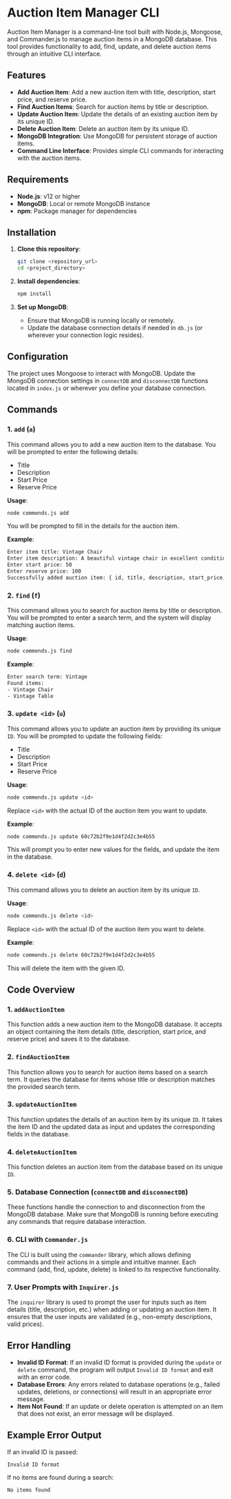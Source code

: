# Auction Item Manager CLI

Auction Item Manager is a command-line tool built with Node.js, Mongoose, and Commander.js to manage auction items in a MongoDB database. This tool provides functionality to add, find, update, and delete auction items through an intuitive CLI interface.

## Features

- **Add Auction Item**: Add a new auction item with title, description, start price, and reserve price.
- **Find Auction Items**: Search for auction items by title or description.
- **Update Auction Item**: Update the details of an existing auction item by its unique ID.
- **Delete Auction Item**: Delete an auction item by its unique ID.
- **MongoDB Integration**: Use MongoDB for persistent storage of auction items.
- **Command Line Interface**: Provides simple CLI commands for interacting with the auction items.

## Requirements

- **Node.js**: v12 or higher
- **MongoDB**: Local or remote MongoDB instance
- **npm**: Package manager for dependencies

## Installation

1. **Clone this repository**:
   ```bash
   git clone <repository_url>
   cd <project_directory>
   ```

2. **Install dependencies**:
   ```bash
   npm install
   ```

3. **Set up MongoDB**:
   - Ensure that MongoDB is running locally or remotely.
   - Update the database connection details if needed in `db.js` (or wherever your connection logic resides).

## Configuration

The project uses Mongoose to interact with MongoDB. Update the MongoDB connection settings in `connectDB` and `disconnectDB` functions located in `index.js` or wherever you define your database connection.

## Commands

### 1. `add` (`a`)

This command allows you to add a new auction item to the database. You will be prompted to enter the following details:

- Title
- Description
- Start Price
- Reserve Price

**Usage**:
```bash
node commends.js add
```

You will be prompted to fill in the details for the auction item.

**Example**:

```bash
Enter item title: Vintage Chair
Enter item description: A beautiful vintage chair in excellent condition.
Enter start price: 50
Enter reserve price: 100
Successfully added auction item: { id, title, description, start_price, reserve_price }
```

### 2. `find` (`f`)

This command allows you to search for auction items by title or description. You will be prompted to enter a search term, and the system will display matching auction items.

**Usage**:
```bash
node commends.js find
```

**Example**:

```bash
Enter search term: Vintage
Found items:
- Vintage Chair
- Vintage Table
```

### 3. `update <id>` (`u`)

This command allows you to update an auction item by providing its unique `ID`. You will be prompted to update the following fields:

- Title
- Description
- Start Price
- Reserve Price

**Usage**:
```bash
node commends.js update <id>
```

Replace `<id>` with the actual ID of the auction item you want to update.

**Example**:

```bash
node commends.js update 60c72b2f9e1d4f2d2c3e4b55
```

This will prompt you to enter new values for the fields, and update the item in the database.

### 4. `delete <id>` (`d`)

This command allows you to delete an auction item by its unique `ID`.

**Usage**:
```bash
node commends.js delete <id>
```

Replace `<id>` with the actual ID of the auction item you want to delete.

**Example**:

```bash
node commends.js delete 60c72b2f9e1d4f2d2c3e4b55
```

This will delete the item with the given ID.

## Code Overview

### 1. **`addAuctionItem`**

This function adds a new auction item to the MongoDB database. It accepts an object containing the item details (title, description, start price, and reserve price) and saves it to the database.

### 2. **`findAuctionItem`**

This function allows you to search for auction items based on a search term. It queries the database for items whose title or description matches the provided search term.

### 3. **`updateAuctionItem`**

This function updates the details of an auction item by its unique `ID`. It takes the item ID and the updated data as input and updates the corresponding fields in the database.

### 4. **`deleteAuctionItem`**

This function deletes an auction item from the database based on its unique `ID`.

### 5. **Database Connection (`connectDB` and `disconnectDB`)**

These functions handle the connection to and disconnection from the MongoDB database. Make sure that MongoDB is running before executing any commands that require database interaction.

### 6. **CLI with `Commander.js`**

The CLI is built using the `commander` library, which allows defining commands and their actions in a simple and intuitive manner. Each command (add, find, update, delete) is linked to its respective functionality.

### 7. **User Prompts with `Inquirer.js`**

The `inquirer` library is used to prompt the user for inputs such as item details (title, description, etc.) when adding or updating an auction item. It ensures that the user inputs are validated (e.g., non-empty descriptions, valid prices).

## Error Handling

- **Invalid ID Format**: If an invalid ID format is provided during the `update` or `delete` command, the program will output `Invalid ID format` and exit with an error code.
- **Database Errors**: Any errors related to database operations (e.g., failed updates, deletions, or connections) will result in an appropriate error message.
- **Item Not Found**: If an update or delete operation is attempted on an item that does not exist, an error message will be displayed.

## Example Error Output

If an invalid ID is passed:
```
Invalid ID format
```

If no items are found during a search:
```
No items found
```




